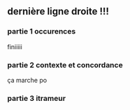 ## dernière ligne droite !!!

### partie 1 occurences
finiiiii

### partie 2 contexte et concordance
ça marche po

### partie 3 itrameur
